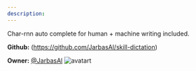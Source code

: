 ```yaml
---
description: 
---
```

Char-rnn auto complete for human + machine writing included.

**Github:** (https://github.com/JarbasAl/skill-dictation)

**Owner:** [@JarbasAl](https://github.com/JarbasAl) ![avatart](https://avatars0.githubusercontent.com/u/33701864?v=4)

